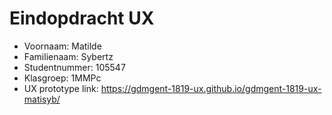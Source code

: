 # Eindopdracht UX

- Voornaam: Matilde
- Familienaam: Sybertz
- Studentnummer: 105547
- Klasgroep: 1MMPc
- UX prototype link: https://gdmgent-1819-ux.github.io/gdmgent-1819-ux-matisyb/
